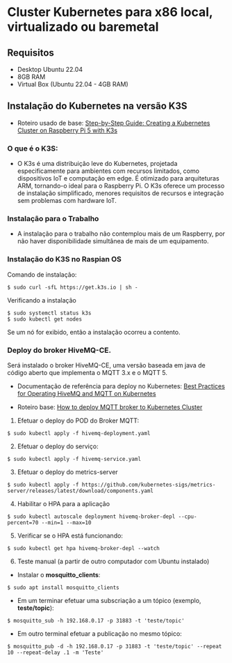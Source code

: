 # Cluster Kubernetes para x86 local, virtualizado ou baremetal

## Requisitos
- Desktop Ubuntu 22.04
- 8GB RAM
- Virtual Box (Ubuntu 22.04 - 4GB RAM)

## Instalação do Kubernetes na versão K3S

- Roteiro usado de base: [Step-by-Step Guide: Creating a Kubernetes Cluster on Raspberry Pi 5 with K3s](https://everythingdevops.dev/step-by-step-guide-creating-a-kubernetes-cluster-on-raspberry-pi-5-with-k3s/)

### O que é o K3S:

- O K3s é uma distribuição leve do Kubernetes, projetada especificamente para ambientes com recursos limitados, como dispositivos IoT e computação em edge. É otimizado para arquiteturas ARM, tornando-o ideal para o Raspberry Pi. O K3s oferece um processo de instalação simplificado, menores requisitos de recursos e integração sem problemas com hardware IoT.

### Instalação para o Trabalho

- A instalação para o trabalho não contemplou mais de um Raspberry, por não haver disponibilidade simultânea de mais de um equipamento.

### Instalação do K3S no Raspian OS

Comando de instalação:

```
$ sudo curl -sfL https://get.k3s.io | sh -
```

Verificando a instalação

```
$ sudo systemctl status k3s
$ sudo kubectl get nodes
```

Se um nó for exibido, então a instalação ocorreu a contento.

### Deploy do broker HiveMQ-CE.

Será instalado o broker HiveMQ-CE, uma versão baseada em java de código aberto que implementa o MQTT 3.x e o MQTT 5.

- Documentação de referência para deploy no Kubernetes: [Best Practices for Operating HiveMQ and MQTT on Kubernetes](https://www.hivemq.com/resources/best-practices-for-operating-hivemq-and-mqtt-on-kubernetes/)

- Roteiro base: [How to deploy MQTT broker to Kubernetes Cluster](https://techblogs.42gears.com/how-to-deploy-mqtt-broker-to-kubernetes-cluster/)

1. Efetuar o deploy do POD do Broker MQTT:

```
$ sudo kubectl apply -f hivemq-deployment.yaml 
```

2. Efetuar o deploy do serviço:

```
$ sudo kubectl apply -f hivemq-service.yaml 
```

3. Efetuar o deploy do metrics-server

```
$ sudo kubectl apply -f https://github.com/kubernetes-sigs/metrics-server/releases/latest/download/components.yaml
```

4. Habilitar o HPA para a aplicação

```
$ sudo kubectl autoscale deployment hivemq-broker-depl --cpu-percent=70 --min=1 --max=10

```

5. Verificar se o HPA está funcionando:

```
$ sudo kubectl get hpa hivemq-broker-depl --watch
```

6. Teste manual (a partir de outro computador com Ubuntu instalado)

- Instalar o __mosquitto_clients__:

```
$ sudo apt install mosquitto_clients
```

- Em um terminar efetuar uma subscriação a um tópico (exemplo, __teste/topic__):

```
$ mosquitto_sub -h 192.168.0.17 -p 31883 -t 'teste/topic'
```

- Em outro terminal efetuar a publicação no mesmo tópico:

```
$ mosquitto_pub -d -h 192.168.0.17 -p 31883 -t 'teste/topic' --repeat 10 --repeat-delay .1 -m 'Teste'
```
